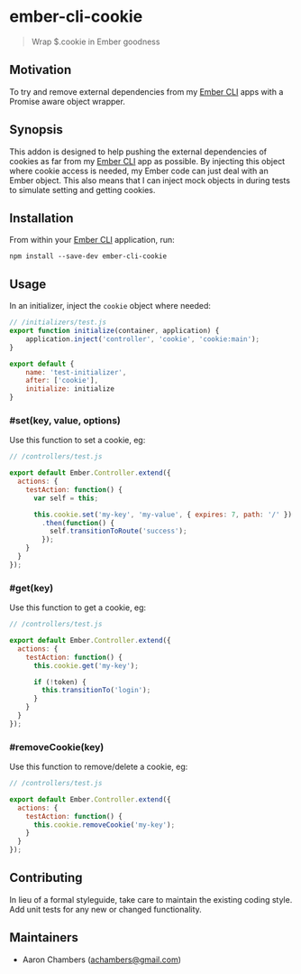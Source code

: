 # ember-cli-cookie

> Wrap $.cookie in Ember goodness

## Motivation

To try and remove external dependencies from my [Ember CLI][1] apps with a Promise aware object wrapper.

## Synopsis

This addon is designed to help pushing the external dependencies of cookies as far from my [Ember CLI][1] app as possible.
By injecting this object where cookie access is needed, my Ember code can just deal with an Ember object.  This also
means that I can inject mock objects in during tests to simulate setting and getting cookies.

## Installation

From within your [Ember CLI][1] application, run:

```shell
npm install --save-dev ember-cli-cookie
```

## Usage

In an initializer, inject the `cookie` object where needed:

```javascript
// /initializers/test.js
export function initialize(container, application) {
    application.inject('controller', 'cookie', 'cookie:main');
}

export default {
    name: 'test-initializer',
    after: ['cookie'],
    initialize: initialize
}
```

### \#set(key, value, options)

Use this function to set a cookie, eg:

```javascript
// /controllers/test.js

export default Ember.Controller.extend({
  actions: {
    testAction: function() {
      var self = this;

      this.cookie.set('my-key', 'my-value', { expires: 7, path: '/' })
        .then(function() {
          self.transitionToRoute('success');
        });
    }
  }
});
```

### \#get(key)

Use this function to get a cookie, eg:

```javascript
// /controllers/test.js

export default Ember.Controller.extend({
  actions: {
    testAction: function() {
      this.cookie.get('my-key');

      if (!token) {
        this.transitionTo('login');
      }
    }
  }
});
```

### \#removeCookie(key)

Use this function to remove/delete a cookie, eg:

```javascript
// /controllers/test.js

export default Ember.Controller.extend({
  actions: {
    testAction: function() {
      this.cookie.removeCookie('my-key');
    }
  }
});
```

## Contributing
In lieu of a formal styleguide, take care to maintain the existing coding style. Add unit tests for any new or changed functionality.

## Maintainers

- Aaron Chambers (achambers@gmail.com)

[1]: http://ember-cli.com "Ember CLI"
